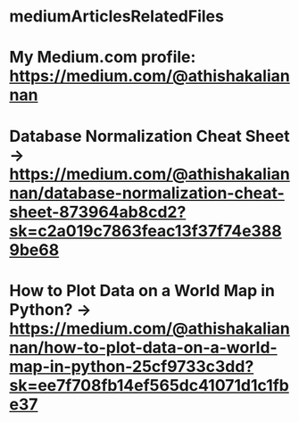 # mediumArticlesRelatedFiles
# My Medium.com profile: https://medium.com/@athishakaliannan

# Database Normalization Cheat Sheet -> https://medium.com/@athishakaliannan/database-normalization-cheat-sheet-873964ab8cd2?sk=c2a019c7863feac13f37f74e3889be68

# How to Plot Data on a World Map in Python? -> https://medium.com/@athishakaliannan/how-to-plot-data-on-a-world-map-in-python-25cf9733c3dd?sk=ee7f708fb14ef565dc41071d1c1fbe37

